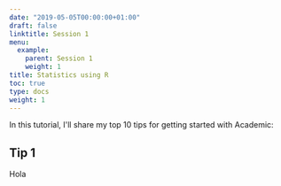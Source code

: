 ```yaml
---
date: "2019-05-05T00:00:00+01:00"
draft: false
linktitle: Session 1
menu:
  example:
    parent: Session 1
    weight: 1
title: Statistics using R
toc: true
type: docs
weight: 1
---
```


In this tutorial, I'll share my top 10 tips for getting started with Academic:

## Tip 1

Hola